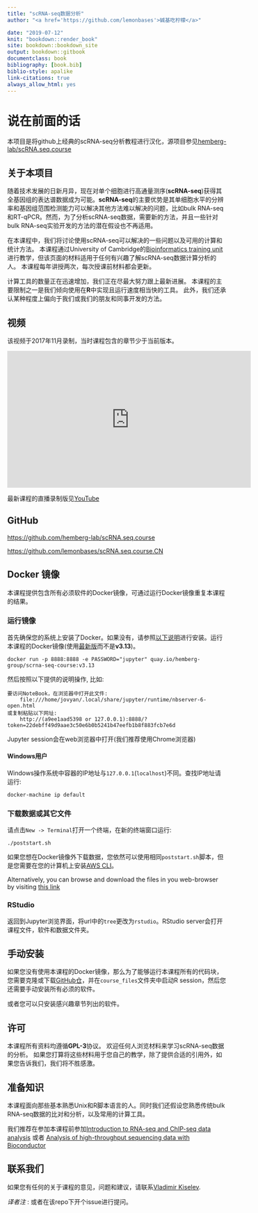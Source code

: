 ```yaml
--- 
title: "scRNA-seq数据分析"
author: "<a href='https://github.com/lemonbases'>碱基吃柠檬</a>"

date: "2019-07-12"
knit: "bookdown::render_book"
site: bookdown::bookdown_site
output: bookdown::gitbook
documentclass: book
bibliography: [book.bib]
biblio-style: apalike
link-citations: true
always_allow_html: yes
---
```

# 说在前面的话

本项目是将github上经典的scRNA-seq分析教程进行汉化，源项目参见[hemberg-lab/scRNA.seq.course](https://github.com/hemberg-lab/scRNA.seq.course)

## 关于本项目

随着技术发展的日新月异，现在对单个细胞进行高通量测序(**scRNA-seq**)获得其全基因组的表达谱数据成为可能。**scRNA-seq**的主要优势是其单细胞水平的分辨率和基因组范围检测能力可以解决其他方法难以解决的问题，比如bulk RNA-seq和RT-qPCR。然而，为了分析scRNA-seq数据，需要新的方法，并且一些针对bulk RNA-seq实验开发的方法的潜在假设也不再适用。

在本课程中，我们将讨论使用scRNA-seq可以解决的一些问题以及可用的计算和统计方法。 本课程通过University of Cambridge的<a href="http://training.csx.cam.ac.uk/bioinformatics/" target="blank">Bioinformatics training unit</a>进行教学，但该页面的材料适用于任何有兴趣了解scRNA-seq数据计算分析的人。 本课程每年讲授两次，每次授课前材料都会更新。

计算工具的数量正在迅速增加，我们正在尽最大努力跟上最新进展。 本课程的主要限制之一是我们倾向使用在**R**中实现且运行速度相当快的工具。 此外，我们还承认某种程度上偏向于我们或我们的朋友和同事开发的方法。

## 视频

该视频于2017年11月录制，当时课程包含的章节少于当前版本。

<iframe width="560" height="315" src="https://www.youtube.com/embed/56n77bpjiKo?list=PLEyKDyF1qdOYAhwU71qlrOXYsYHtyIu8n" frameborder="0" allowfullscreen></iframe>

最新课程的直播录制版见[YouTube](https://www.youtube.com/channel/UCsc6r6UKxb2qRcDQPix2L5A)


## GitHub
<a href="https://github.com/hemberg-lab/scRNA.seq.course" target="blank">https://github.com/hemberg-lab/scRNA.seq.course</a>

<a href="https://github.com/lemonbases/scRNA.seq.course.CN" target="blank">https://github.com/lemonbases/scRNA.seq.course.CN</a>

## Docker 镜像

本课程提供包含所有必须软件的Docker镜像，可通过运行Docker镜像重复本课程的结果。

### 运行镜像

首先确保您的系统上安装了Docker。如果没有，请参照[以下说明](https://docs.docker.com/engine/installation/)进行安装。运行本课程的Docker镜像(使用[最新版](https://quay.io/repository/hemberg-group/scrna-seq-course?tab=tags)而不是**v3.13**)。

```
docker run -p 8888:8888 -e PASSWORD="jupyter" quay.io/hemberg-group/scrna-seq-course:v3.13
```

然后按照以下提供的说明操作, 比如:
```
要访问NoteBook，在浏览器中打开此文件:
    file:///home/jovyan/.local/share/jupyter/runtime/nbserver-6-open.html
或复制粘贴以下网址:
    http://(a9ee1aad5398 or 127.0.0.1):8888/?token=22debff49d9aae3c50e6b0b5241b47eefb1b8f883fcb7e6d
```

Jupyter session会在web浏览器中打开(我们推荐使用Chrome浏览器)

#### Windows用户

Windows操作系统中容器的IP地址与`127.0.0.1`(`localhost`)不同。查找IP地址请运行:

```
docker-machine ip default
```

### 下载数据或其它文件

请点击`New -> Terminal`打开一个终端，在新的终端窗口运行:

```
./poststart.sh
```
如果您想在Docker镜像外下载数据，您依然可以使用相同`poststart.sh`脚本，但是您需要在您的计算机上安装[AWS CLI](https://docs.aws.amazon.com/cli/latest/userguide/install-bundle.html)。


Alternatively, you can browse and download the files in you web-browser by visiting [this link](https://scrnaseq-course.cog.sanger.ac.uk/index.html?prefix=data/)

### RStudio

返回到Jupyter浏览界面，将url中的`tree`更改为`rstudio`。RStudio server会打开课程文件，软件和数据文件夹。

## 手动安装

如果您没有使用本课程的Docker镜像，那么为了能够运行本课程所有的代码块，您需要克隆或下载[GitHub仓](https://github.com/hemberg-lab/scRNA.seq.course)，并在`course_files`文件夹中启动R session，然后您还需要手动安装所有必须的软件。

或者您可以只安装感兴趣章节列出的软件。

## 许可

本课程所有资料均遵循**GPL-3**协议。 欢迎任何人浏览材料来学习scRNA-seq数据的分析。 如果您打算将这些材料用于您自己的教学，除了提供合适的引用外，如果您告诉我们，我们将不胜感激。

## 准备知识

本课程面向那些基本熟悉Unix和R脚本语言的人。同时我们还假设您熟悉传统bulk RNA-seq数据的比对和分析，以及常用的计算工具。

我们推荐在参加本课程前参加[Introduction to RNA-seq and ChIP-seq data analysis](http://training.csx.cam.ac.uk/bioinformatics/search) 或者 [Analysis of high-throughput sequencing data with Bioconductor](http://training.csx.cam.ac.uk/bioinformatics/search)

## 联系我们

如果您有任何的关于课程的意见，问题和建议，请联系<a href="mailto:vladimir.yu.kiselev@gmail.com">Vladimir Kiselev</a>.

_译者注_ : 或者在该repo下开个issue进行提问。
